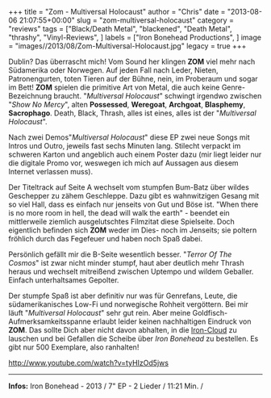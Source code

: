 +++
title = "Zom - Multiversal Holocaust"
author = "Chris"
date = "2013-08-06 21:07:55+00:00"
slug = "zom-multiversal-holocaust"
category = "reviews"
tags = ["Black/Death Metal", "blackened", "Death Metal", "thrashy", "Vinyl-Reviews", ]
labels = ["Iron Bonehead Productions", ]
image = "images//2013/08/Zom-Multiversal-Holocaust.jpg"
legacy = true
+++

Dublin? Das überrascht mich! Vom Sound her klingen **ZOM** viel mehr nach Südamerika oder Norwegen. Auf jeden Fall nach Leder, Nieten, Patronengurten, toten Tieren auf der Bühne, nein, im Proberaum und sogar im Bett! **ZOM** spielen die primitive Art von Metal, die auch keine Genre-Bezeichnung braucht. "_Multiversal Holocaust_" schwingt irgendwo zwischen "_Show No Mercy_", alten **Possessed**, **Weregoat**, **Archgoat**, **Blasphemy**, **Sacrophago**. Death, Black, Thrash, alles ist eines, alles ist der "_Multiversal Holocaust_".

Nach zwei Demos"_Multiversal Holocaust_" diese EP zwei neue Songs mit Intros und Outro, jeweils fast sechs Minuten lang. Stilecht verpackt im schweren Karton und angeblich auch einem Poster dazu (mir liegt leider nur die digitale Promo vor, weswegen ich mich auf Aussagen aus diesem Internet verlassen muss).

Der Titeltrack auf Seite A wechselt vom stumpfen Bum-Batz über wildes Geschepper zu zähem Geschleppe. Dazu gibt es wahnwitzigen Gesang mit so viel Hall, dass es einfach nur jenseits von Gut und Böse ist. "When there is no more room in hell, the dead will walk the earth" - beendet ein mittlerweile ziemlich ausgelutschtes Filmzitat diese Spielseite. Doch eigentlich befinden sich **ZOM** weder im Dies- noch im Jenseits; sie poltern fröhlich durch das Fegefeuer und haben noch Spaß dabei.

Persönlich gefällt mir die B-Seite wesentlich besser. "_Terror Of The Cosmos_" ist zwar nicht minder stumpf, haut aber deutlich mehr Thrash heraus und wechselt mitreißend zwischen Uptempo und wildem Geballer. Einfach unterhaltsames Gepolter.

Der stumpfe Spaß ist aber definitiv nur was für Genrefans, Leute, die südamerikanisches Low-Fi und norwegische Rohheit vergöttern. Bei mir läuft "_Multiversal Holocaust_" sehr gut rein. Aber meine Goldfisch-Aufmerksamkeitsspanne erlaubt leider keinen nachhaltigen Eindruck von **ZOM**. Das sollte Dich aber nicht davon abhalten, in die <a href="https://soundcloud.com/iron-bonehead-productions/zom-multiversal-holocaust">Iron-Cloud</a> zu lauschen und bei Gefallen die Scheibe über _Iron Bonehead_ zu bestellen. Es gibt nur 500 Exemplare, also ranhalten!

http://www.youtube.com/watch?v=tyHIzOd5jws



---
**Infos:**
Iron Bonehead - 2013 / 
7" EP - 2 Lieder / 11:21 Min. / 
